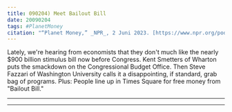```yaml
---
title: 090204) Meet Bailout Bill
date: 20090204
tags: #PlanetMoney
citation: "“Planet Money,” _NPR_, 2 Juni 2023. [https://www.npr.org/podcasts/510289/planet-money](https://www.npr.org/podcasts/510289/planet-money) (diakses 4 Juni 2023)."
---
```


Lately, we're hearing from economists that they don't much like the nearly $900 billion stimulus bill now before Congress. Kent Smetters of Wharton puts the smackdown on the Congressional Budget Office. Then Steve Fazzari of Washington University calls it a disappointing, if standard, grab bag of programs. Plus: People line up in Times Square for free money from "Bailout Bill."

----



----
